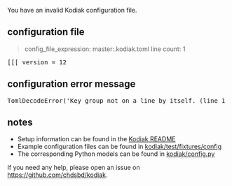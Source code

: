 You have an invalid Kodiak configuration file.

## configuration file
> config_file_expression: master:.kodiak.toml
> line count: 1

<pre>
[[[ version = 12
</pre>

## configuration error message
<pre>
TomlDecodeError(&#39;Key group not on a line by itself. (line 1 column 1 char 0)&#39;)
</pre>

## notes
- Setup information can be found in the [Kodiak README](https://github.com/chdsbd/kodiak/blob/master/README.md)
- Example configuration files can be found in [kodiak/test/fixtures/config](https://github.com/chdsbd/kodiak/tree/master/kodiak/test/fixtures/config)
- The corresponding Python models can be found in [kodiak/config.py](https://github.com/chdsbd/kodiak/blob/master/kodiak/config.py)

If you need any help, please open an issue on https://github.com/chdsbd/kodiak.
